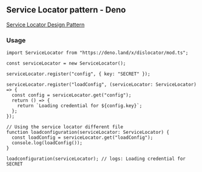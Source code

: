 ## Service Locator pattern - Deno

[Service Locator Design Pattern](https://en.wikipedia.org/wiki/Service_locator_pattern)

### Usage

```
import ServiceLocator from "https://deno.land/x/dislocator/mod.ts";

const serviceLocator = new ServiceLocator();

serviceLocator.register("config", { key: "SECRET" });

serviceLocator.register("loadConfig", (serviceLocator: ServiceLocator) => {
  const config = serviceLocator.get("config");
  return () => {
    return `Loading credential for ${config.key}`;
  };
});

// Using the service locator different file
function loadconfiguration(serviceLocator: ServiceLocator) {
  const loadConfig = serviceLocator.get("loadConfig");
  console.log(loadConfig());
}

loadconfiguration(serviceLocator); // logs: Loading credential for SECRET

```
